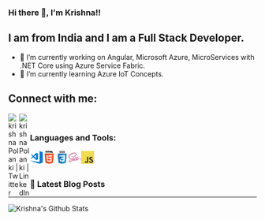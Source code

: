 ### Hi there 👋, I'm Krishna!!

## I am from India and I am a Full Stack Developer.

- 🔭 I’m currently working on Angular, Microsoft Azure, MicroServices with .NET Core using Azure Service Fabric.
- 🌱 I’m currently learning Azure IoT Concepts.

## Connect with me:

[<img align="left" alt="krishnaPolanki | Twitter" width="22px" src="https://cdn.jsdelivr.net/npm/simple-icons@v3/icons/twitter.svg" />](https://twitter.com/krishpolanki)
[<img align="left" alt="krishnaPolanki | LinkedIn" width="22px" src="https://cdn.jsdelivr.net/npm/simple-icons@v3/icons/linkedin.svg" />](https://www.linkedin.com/in/krishnasai-polanki-57676471/)

<br/>

### Languages and Tools:

[<img align="left" alt="Visual Studio Code" width="26px" src="https://raw.githubusercontent.com/github/explore/80688e429a7d4ef2fca1e82350fe8e3517d3494d/topics/visual-studio-code/visual-studio-code.png" />](https://raw.githubusercontent.com/github/explore/80688e429a7d4ef2fca1e82350fe8e3517d3494d/topics/visual-studio-code/visual-studio-code.png)
[<img align="left" alt="HTML5" width="26px" src="https://raw.githubusercontent.com/github/explore/80688e429a7d4ef2fca1e82350fe8e3517d3494d/topics/html/html.png" />](https://raw.githubusercontent.com/github/explore/80688e429a7d4ef2fca1e82350fe8e3517d3494d/topics/html/html.png)
[<img align="left" alt="CSS3" width="26px" src="https://raw.githubusercontent.com/github/explore/80688e429a7d4ef2fca1e82350fe8e3517d3494d/topics/css/css.png" />](https://raw.githubusercontent.com/github/explore/80688e429a7d4ef2fca1e82350fe8e3517d3494d/topics/css/css.png)
[<img align="left" alt="Sass" width="26px" src="https://raw.githubusercontent.com/github/explore/80688e429a7d4ef2fca1e82350fe8e3517d3494d/topics/sass/sass.png" />](https://raw.githubusercontent.com/github/explore/80688e429a7d4ef2fca1e82350fe8e3517d3494d/topics/sass/sass.png)
[<img align="left" alt="JavaScript" width="26px" src="https://raw.githubusercontent.com/github/explore/80688e429a7d4ef2fca1e82350fe8e3517d3494d/topics/javascript/javascript.png" />](https://raw.githubusercontent.com/github/explore/80688e429a7d4ef2fca1e82350fe8e3517d3494d/topics/javascript/javascript.png)

<br/>
<br/>

### 📕 Latest Blog Posts

<!-- BLOG-POST-LIST:START -->
<!-- BLOG-POST-LIST:END -->

---

<img align="left" alt="Krishna's Github Stats" src="https://github-readme-stats.vercel.app/api?username=krishnapolanki&show_icons=true&hide_border=true" />

[twitter]: https://twitter.com/krishpolanki
[linkedin]: https://www.linkedin.com/in/krishnasai-polanki-57676471
